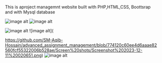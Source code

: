 This is aproject managemnt website built with PHP,HTML,CSS, Boottsrap and with Mysql database

![image alt](https://github.com/SM-Aqib-Hossain/advanced_assignment_management/blob/774120c60ee4d6aaae82560fcf55322006b528ae/Screen%20shots/Screenshot%202023-12-11%20020522.png)
![image alt](https://github.com/SM-Aqib-Hossain/advanced_assignment_management/blob/774120c60ee4d6aaae82560fcf55322006b528ae/Screen%20shots/Screenshot%202023-12-11%20020536.png)

![image alt](
https://github.com/SM-Aqib-Hossain/advanced_assignment_management/blob/774120c60ee4d6aaae82560fcf55322006b528ae/Screen%20shots/Screenshot%202023-12-11%20020555.png)
![image alt](

https://github.com/SM-Aqib-Hossain/advanced_assignment_management/blob/774120c60ee4d6aaae82560fcf55322006b528ae/Screen%20shots/Screenshot%202023-12-11%20020651.png)
![image alt](https://github.com/SM-Aqib-Hossain/advanced_assignment_management/blob/774120c60ee4d6aaae82560fcf55322006b528ae/Screen%20shots/Screenshot%202023-12-11%20020909.png)
